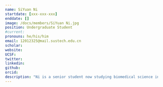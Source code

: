 ```yaml
---
name: SiYuan Ni
startdate: [xxx-xxx-xxx]
enddate: []
image: /docs/members/SiYuan Ni.jpg
position: Undergraduate Student 
#current:
pronouns: he/his/him
email: 12012325@mail.sustech.edu.cn
scholar: 
website:
UCSF:
twitter: 
linkedin:
github:
orcid: 
description: "Ni is a senior student now studying biomedical science in Southern University of Science and Technology. He joined Wang Lab as an undergraduate student in March 2023. Now he work on the novel drug cardiotoxicity forecasting system by FRET technology."
---
```

